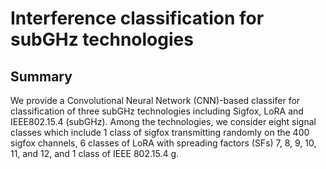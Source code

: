 # Interference classification for subGHz technologies
## Summary
We provide a Convolutional Neural Network (CNN)-based classifer for classification of three subGHz technologies including Sigfox, LoRA and IEEE802.15.4 (subGHz). Among the technologies, we consider eight signal classes which include 1 class of sigfox transmitting randomly on the 400 sigfox channels, 6 classes of LoRA with spreading factors (SFs) 7, 8, 9, 10, 11, and 12, and 1 class of IEEE 802.15.4 g. 
